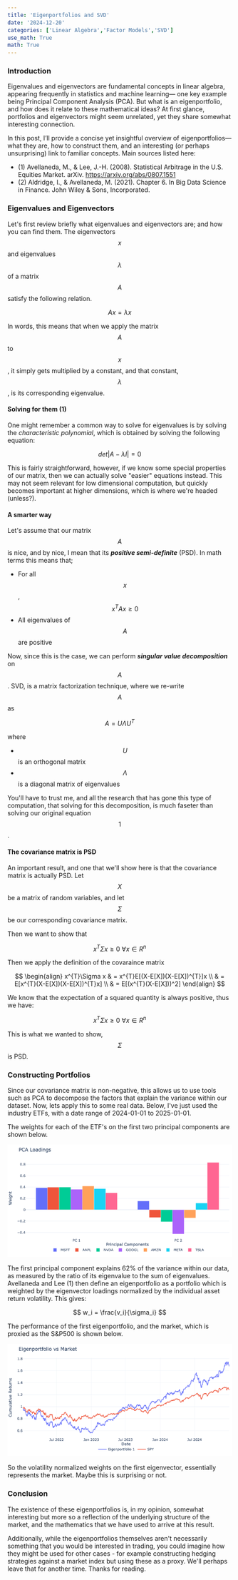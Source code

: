 ```yaml
---
title: 'Eigenportfolios and SVD'
date: '2024-12-20'
categories: ['Linear Algebra','Factor Models','SVD']
use_math: True
math: True
---
```


### Introduction

Eigenvalues and eigenvectors are fundamental concepts in linear algebra, appearing frequently in statistics and machine learning— one key example being Principal Component Analysis (PCA). But what is an eigenportfolio, and how does it relate to these mathematical ideas? At first glance, portfolios and eigenvectors might seem unrelated, yet they share somewhat interesting connection.

In this post, I’ll provide a concise yet insightful overview of eigenportfolios—what they are, how to construct them, and an interesting (or perhaps unsurprising) link to familiar concepts. Main sources listed here:

- (1) Avellaneda, M., & Lee, J.-H. (2008). Statistical Arbitrage in the U.S. Equities Market. arXiv. https://arxiv.org/abs/0807.1551
- (2) Aldridge, I., & Avellaneda, M. (2021). Chapter 6. In Big Data Science in Finance. John Wiley & Sons, Incorporated.

### Eigenvalues and Eigenvectors

Let's first review briefly what eigenvalues and eigenvectors are; and how you can find them. The eigenvectors $$x$$ and eigenvalues $$\lambda$$ of a matrix $$A$$ satisfy the following relation.

$$
Ax = \lambda x
$$

In words, this means that when we apply the matrix $$A$$ to $$x$$, it simply gets multiplied by a constant, and that constant,$$\lambda$$, is its corresponding eigenvalue.

#### Solving for them (1)

One might remember a common way to solve for eigenvalues is by solving the *characteristic polynomial*, which is obtained by solving the following equation:

$$
det|A - \lambda I| = 0
$$

This is fairly straightforward, however, if we know some special properties of our matrix, then we can actually solve "easier" equations instead. This may not seem relevant for low dimensional computation, but quickly becomes important at higher dimensions, which is where we're headed (unless?).

#### A smarter way 

Let's assume that our matrix $$A$$ is nice, and by nice, I mean that its ***positive semi-definite*** (PSD). In math terms this means that;

- For all $$x$$, $$x^{T}Ax \ge 0$$  
- All eigenvalues of $$A$$ are positive

Now, since this is the case, we can perform ***singular value decomposition*** on $$A$$. SVD, is a matrix factorization technique, where we re-write $$A$$ as 

$$
A = U\Lambda U^{T}
$$

where 
- $$U$$ is an orthogonal matrix
- $$\Lambda$$ is a diagonal matrix of eigenvalues

You'll have to trust me, and all the research that has gone this type of computation, that solving for this decomposition, is much faseter than solving our original equation $$1$$.

#### The covariance matrix is PSD

An important result, and one that we'll show here is that the covariance matrix is actually PSD. Let $$X$$ be a matrix of random variables, and let $$\Sigma$$ be our corresponding covariance matrix.

Then we want to show that 

$$
x^{T}\Sigma x \ge 0 \ \forall x \in R^{n}
$$

Then we apply the definition of the covaraince matrix

$$
\begin{align}
x^{T}\Sigma x & = x^{T}E[(X-E[X])(X-E[X])^{T}]x \\
& = E[x^{T}(X-E[X])(X-E[X])^{T}x] \\
& = E[(x^{T}(X-E[X]))^2] 
\end{align}
$$

We know that the expectation of a squared quantity is always positive, thus we have:

$$
x^{T}\Sigma x \ge 0 \ \forall x \in R^{n}
$$

This is what we wanted to show, $$\Sigma$$ is PSD.

### Constructing Portfolios

Since our covariance matrix is non-negative, this allows us to use tools such as PCA to decompose the factors that explain the variance within our dataset. Now, lets apply this to some real data. Below, I've just used the industry ETFs, with a date range of 2024-01-01 to 2025-01-01. 

The weights for each of the ETF's on the first two principal components are shown below.

![PCA Loadings](assets/images/eigenportfolio/pca_loadings.png)

The first principal component explains 62% of the variance within our data, as measured by the ratio of its eigenvalue to the sum of eigenvalues. Avellaneda and Lee (1) then define an eigenportfolio as a portfolio which is weighted by the eigenvector loadings normalized by the individual asset return volatility. This gives:

$$
w_i = \frac{v_i}{\sigma_i}
$$

The performance of the first eigenportfolio, and the market, which is proxied as the S&P500 is shown below. 

![Portfolio Returns](assets/images/eigenportfolio/ep-vs-market.png)


So the volatility normalized weights on the first eigenvector, essentially represents the market. Maybe this is surprising or not.

### Conclusion

The existence of these eigenportfolios is, in my opinion, somewhat interesting but more so a reflection of the underlying structure of the market, and the mathematics that we have used to arrive at this result. 

Additionally, while the eigenportfolios themselves aren't necessarily something that you would be interested in trading, you could imagine how they might be used for other cases - for example constructing hedging strategies against a market index but using these as a proxy. We'll perhaps leave that for another time. Thanks for reading.